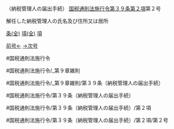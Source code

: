 （納税管理人の届出手続）
[国税通則法施行令第３９条第２項](国税通則法施行＿令＿第３９条第２項)第２号

解任した納税管理人の氏名及び住所又は居所

[条(全)](国税通則法施行＿令＿第３９条_.md)    [項(全)](国税通則法施行＿令＿第３９条第２項_.md)    [項](国税通則法施行＿令＿第３９条第２項.md)

[前号←](国税通則法施行＿令＿第３９条第２項第１号.md)    [→次号](国税通則法施行＿令＿第３９条第２項第３号.md)

#国税通則法施行令

#国税通則法施行令/_第９章雑則

#国税通則法施行令/_第９章雑則/第３９条（納税管理人の届出手続）

#国税通則法施行令/第３９条（納税管理人の届出手続）

#国税通則法施行令/第３９条（納税管理人の届出手続）/第２項

#国税通則法施行令/第３９条（納税管理人の届出手続）/第２項/第２号

